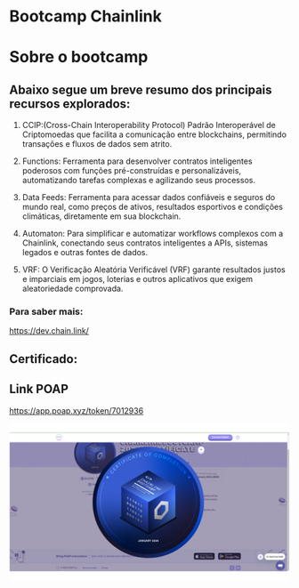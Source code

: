 # Bootcamp Chainlink
 

# Sobre o bootcamp
## Abaixo segue um breve resumo dos principais recursos explorados:

1. CCIP:(Cross-Chain Interoperability Protocol)  Padrão Interoperável de Criptomoedas que facilita a comunicação entre blockchains, permitindo transações e fluxos de dados sem atrito.

2. Functions: Ferramenta para desenvolver contratos inteligentes poderosos com funções pré-construídas e personalizáveis, automatizando tarefas complexas e agilizando seus processos.

3. Data Feeds: Ferramenta para acessar dados confiáveis e seguros do mundo real, como preços de ativos, resultados esportivos e condições climáticas, diretamente em sua blockchain.

4. Automaton: Para simplificar  e automatizar workflows complexos com a Chainlink, conectando seus contratos inteligentes a APIs, sistemas legados e outras fontes de dados.

5. VRF: O Verificação Aleatória Verificável (VRF) garante resultados justos e imparciais em jogos, loterias e outros aplicativos que exigem aleatoriedade comprovada.


### Para saber mais:

https://dev.chain.link/

## Certificado:

## Link POAP

https://app.poap.xyz/token/7012936

![imagem certificado](https://github.com/marciogsantana/imagens/blob/main/certificado_bootcamp.png)  


